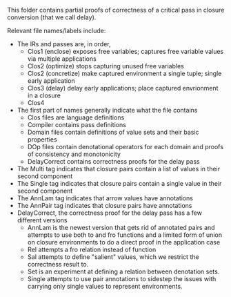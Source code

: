 This folder contains partial proofs of correctness of a critical pass in
closure conversion (that we call delay).

Relevant file names/labels include:
- The IRs and passes are, in order, 
   + Clos1 (enclose) exposes free variables; captures free variable values via multiple applications
   + Clos2 (optimize) stops capturing unused free variables
   + Clos2 (concretize) make captured environment a single tuple; single early application
   + Clos3 (delay) delay early applications; place captured envrionment in a closure
   + Clos4
- The first part of names generally indicate what the file contains
   + Clos files are language definitions
   + Compiler contains pass definitions
   + Domain files contain definitions of value sets and their basic properties
   + DOp files contain denotational operators for each domain and proofs of consistency and monotonicity
   + DelayCorrect contains correctness proofs for the delay pass
- The Multi tag indicates that closure pairs contain a list of values in their second component
- The Single tag indicates that closure pairs contain a single value in their second component
- The AnnLam tag indicates that arrow values have annotations
- The AnnPair tag indicates that closure pairs have annotations
- DelayCorrect, the correctness proof for the delay pass has a few different versions
   + AnnLam is the newest version that gets rid of annotated pairs and attempts to use both to and fro functions and a limited form of union on closure environments to do a direct proof in the application case
   + Rel attempts a fro relation instead of function
   + Sal attempts to define "salient" values, which we restrict the correctness result to.
   + Set is an experiment at defining a relation between denotation sets.
   + Single attempts to use pair annotations to sidestep the issues with carrying only single values to represent environments.
